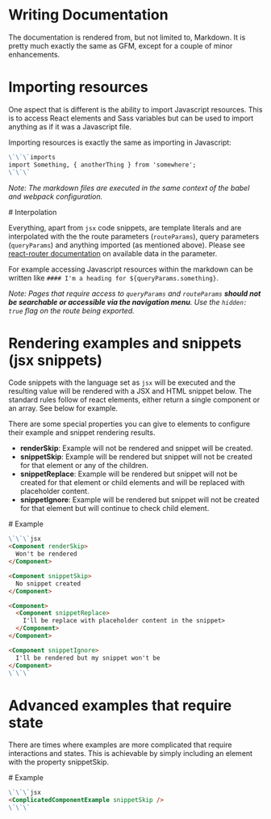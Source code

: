 # Writing Documentation 

The documentation is rendered from, but not limited to, Markdown. It is pretty much exactly the same as GFM, except for a couple of minor enhancements. 


# Importing resources

One aspect that is different is the ability to import Javascript resources. This is to access React elements and Sass variables but can be used to import anything as if it was a Javascript file. 

Importing resources is exactly the same as importing in Javascript: 

```markdown
\`\`\`imports
import Something, { anotherThing } from 'somewhere';
\`\`\`
```

*Note: The markdown files are executed in the same context of the babel and webpack configuration.*


# Interpolation 

Everything, apart from `jsx` code snippets, are template literals and are interpolated with the the route parameters (`routeParams`), query parameters (`queryParams`) and anything imported (as mentioned above). Please see [react-router documentation](https://github.com/reactjs/react-router) on available data in the parameter.

For example accessing Javascript resources within the markdown can be written like `#### I'm a heading for ${queryParams.something}`. 

*Note: Pages that require access to `queryParams` and `routeParams` **should not be searchable or accessible via the navigation menu**. Use the `hidden: true` flag on the route being exported.*


# Rendering examples and snippets (jsx snippets)

Code snippets with the language set as `jsx` will be executed and the resulting value will be rendered with a JSX and HTML snippet below. The standard rules follow of react elements, either return a single component or an array. See below for example.

There are some special properties you can give to elements to configure their example and snippet rendering results.

* **renderSkip**: Example will not be rendered and snippet will be created.
* **snippetSkip**: Example will be rendered but snippet will not be created for that element or any of the children. 
* **snippetReplace**: Example will be rendered but snippet will not be created for that element or child elements and will be replaced with placeholder content.
* **snippetIgnore**: Example will be rendered but snippet will not be created for that element but will continue to check child element.


# Example 

```markdown
\`\`\`jsx
<Component renderSkip>
  Won't be rendered
</Component>

<Component snippetSkip>
  No snippet created
</Component>

<Component>
  <Component snippetReplace>
    I'll be replace with placeholder content in the snippet>
  </Component>
</Component>

<Component snippetIgnore>
  I'll be rendered but my snippet won't be
</Component>
\`\`\`
```


# Advanced examples that require state

There are times where examples are more complicated that require interactions and states. This is achievable by simply including an element with the property snippetSkip. 


# Example

```markdown
\`\`\`jsx
<ComplicatedComponentExample snippetSkip />
\`\`\`
```
